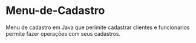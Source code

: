 # Menu-de-Cadastro
Menu de cadastro em Java que perimite cadastrar clientes e funcionarios permite fazer operações com seus cadastros.
